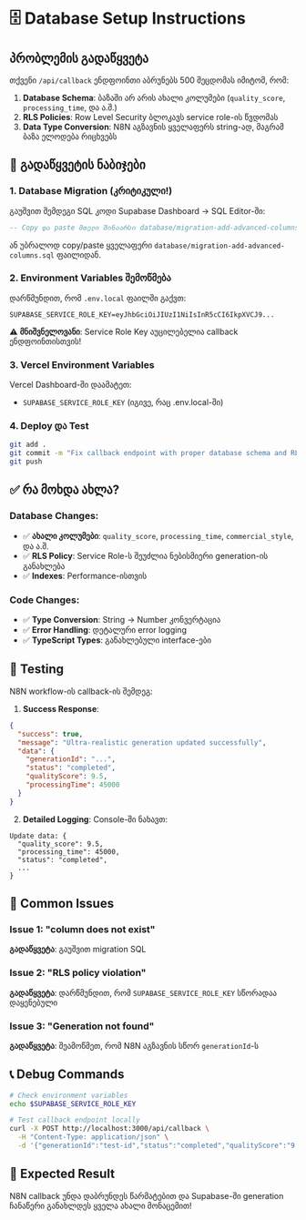 # 🗄️ Database Setup Instructions

## პრობლემის გადაწყვეტა

თქვენი `/api/callback` ენდფოინთი აბრუნებს 500 შეცდომას იმიტომ, რომ:

1. **Database Schema**: ბაზაში არ არის ახალი კოლუმები (`quality_score`, `processing_time`, და ა.შ.)
2. **RLS Policies**: Row Level Security ბლოკავს service role-ის წვდომას
3. **Data Type Conversion**: N8N აგზავნის ყველაფერს string-ად, მაგრამ ბაზა ელოდება რიცხვებს

## 🔧 გადაწყვეტის ნაბიჯები

### 1. Database Migration (კრიტიკული!)

გაუშვით შემდეგი SQL კოდი Supabase Dashboard → SQL Editor-ში:

```sql
-- Copy და paste მთელი შინაარსი database/migration-add-advanced-columns.sql ფაილიდან
```

ან უბრალოდ copy/paste ყველაფერი `database/migration-add-advanced-columns.sql` ფაილიდან.

### 2. Environment Variables შემოწმება

დარწმუნდით, რომ `.env.local` ფაილში გაქვთ:

```env
SUPABASE_SERVICE_ROLE_KEY=eyJhbGciOiJIUzI1NiIsInR5cCI6IkpXVCJ9...
```

⚠️ **მნიშვნელოვანი**: Service Role Key აუცილებელია callback ენდფოინთისთვის!

### 3. Vercel Environment Variables

Vercel Dashboard-ში დაამატეთ:
- `SUPABASE_SERVICE_ROLE_KEY` (იგივე, რაც .env.local-ში)

### 4. Deploy და Test

```bash
git add .
git commit -m "Fix callback endpoint with proper database schema and RLS policies"
git push
```

## ✅ რა მოხდა ახლა?

### Database Changes:
- ✅ **ახალი კოლუმები**: `quality_score`, `processing_time`, `commercial_style`, და ა.შ.
- ✅ **RLS Policy**: Service Role-ს შეუძლია ნებისმიერი generation-ის განახლება
- ✅ **Indexes**: Performance-ისთვის

### Code Changes:
- ✅ **Type Conversion**: String → Number კონვერტაცია
- ✅ **Error Handling**: დეტალური error logging
- ✅ **TypeScript Types**: განახლებული interface-ები

## 🧪 Testing

N8N workflow-ის callback-ის შემდეგ:

1. **Success Response**:
```json
{
  "success": true,
  "message": "Ultra-realistic generation updated successfully",
  "data": {
    "generationId": "...",
    "status": "completed",
    "qualityScore": 9.5,
    "processingTime": 45000
  }
}
```

2. **Detailed Logging**: Console-ში ნახავთ:
```
Update data: {
  "quality_score": 9.5,
  "processing_time": 45000,
  "status": "completed",
  ...
}
```

## 🚨 Common Issues

### Issue 1: "column does not exist"
**გადაწყვეტა**: გაუშვით migration SQL

### Issue 2: "RLS policy violation"  
**გადაწყვეტა**: დარწმუნდით, რომ `SUPABASE_SERVICE_ROLE_KEY` სწორადაა დაყენებული

### Issue 3: "Generation not found"
**გადაწყვეტა**: შეამოწმეთ, რომ N8N აგზავნის სწორ `generationId`-ს

## 📞 Debug Commands

```bash
# Check environment variables
echo $SUPABASE_SERVICE_ROLE_KEY

# Test callback endpoint locally
curl -X POST http://localhost:3000/api/callback \
  -H "Content-Type: application/json" \
  -d '{"generationId":"test-id","status":"completed","qualityScore":"9.5"}'
```

## 🎉 Expected Result

N8N callback უნდა დაბრუნდეს წარმატებით და Supabase-ში generation ჩანაწერი განახლდეს ყველა ახალი მონაცემით!
